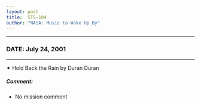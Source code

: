 ```yaml
---
layout: post
title:  STS-104
author: "NASA: Music to Wake Up By"
---
```


----
### DATE: July 24, 2001
----
✦ Hold Back the Rain by Duran Duran

##### Comment:
* No mission comment
